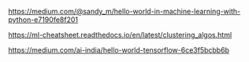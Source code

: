 https://medium.com/@sandy_m/hello-world-in-machine-learning-with-python-e7190fe8f201

https://ml-cheatsheet.readthedocs.io/en/latest/clustering_algos.html

https://medium.com/ai-india/hello-world-tensorflow-6ce3f5bcbb6b